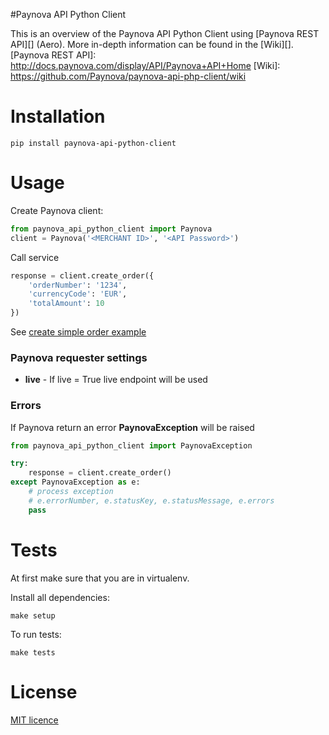 #Paynova API Python Client

This is an overview of the Paynova API Python Client using [Paynova REST API][] (Aero). More in-depth information can be found in the [Wiki][].
[Paynova REST API]: http://docs.paynova.com/display/API/Paynova+API+Home
[Wiki]: https://github.com/Paynova/paynova-api-php-client/wiki

# Installation
```
pip install paynova-api-python-client
```

# Usage
Create Paynova client:
```python
from paynova_api_python_client import Paynova
client = Paynova('<MERCHANT ID>', '<API Password>')
```

Call service
```python
response = client.create_order({
    'orderNumber': '1234',
    'currencyCode': 'EUR',
    'totalAmount': 10
})
```
See [create simple order example](./examples/create_simple_order.py)

### Paynova requester settings
* **live** - If live = True live endpoint will be used

### Errors
If Paynova return an error **PaynovaException** will be raised
```python
from paynova_api_python_client import PaynovaException

try:
    response = client.create_order()
except PaynovaException as e:
    # process exception
    # e.errorNumber, e.statusKey, e.statusMessage, e.errors
    pass
```

# Tests
At first make sure that you are in virtualenv.

Install all dependencies:
```
make setup
```
To run tests:
```
make tests
```

# License
[MIT licence](./LICENSE)